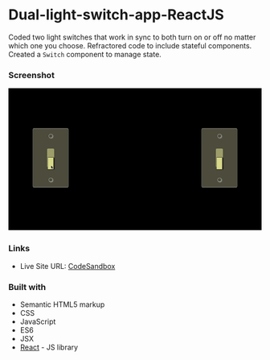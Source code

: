 # Dual-light-switch-app-ReactJS
Coded two light switches that work in sync to both turn on or off no matter which one you choose.
Refractored code to include stateful components. Created a ```Switch``` component
to manage state.

### Screenshot

![](./screen-shot-switch.gif)


### Links

- Live Site URL: [CodeSandbox](https://codesandbox.io/s/l7-the-perfect-team-switch-component-ind41?file=/src/Switch.js)

### Built with

- Semantic HTML5 markup
- CSS 
- JavaScript 
- ES6
- JSX
- [React](https://reactjs.org/) - JS library
